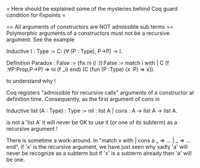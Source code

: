 = Here should be explained some of the mysteries behind Coq guard condition for fixpoints =

== All arguments of constructors are NOT admissible sub terms ==
Polymorphic arguments of a constructors must not be a recursive argument. See the example

Inductive I : Type := C: (∀ (P : Type), P→P) → I.

Definition Paradox : False :=
(fix ni (i :I):False := match i with | C (f :∀P:Prop,P→P) => ni (f _i) end)
(C (fun (P :Type) (x :P)  => x)).

to understand why !

Coq registers "admissible for recursive calls" arguments of a constructor at definition time. Consequently, as the first argument of cons in 

Inductive list (A : Type) : Type :=
    nil : list A | cons : A -> list A -> list A.

is not a 'list A' it will never be OK to use it (or one of its subterm) as a recursive argument !

There is sometime a work-around. In "match x with | cons a _ => ... | _ => ... end", if 'x' is the recursive argument, we have just seen why sadly 'a' will never be recognize as a subterm but if 'x' is a subterm already then 'a' will be one.
